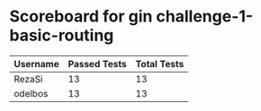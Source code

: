 # Scoreboard for gin challenge-1-basic-routing

| Username   | Passed Tests | Total Tests |
|------------|--------------|-------------|
| RezaSi | 13 | 13 |
| odelbos | 13 | 13 |
